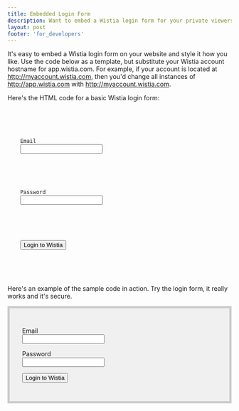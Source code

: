```yaml
---
title: Embedded Login Form
description: Want to embed a Wistia login form for your private viewers? Here's how!
layout: post
footer: 'for_developers'
---
```


It's easy to embed a Wistia login form on your website and style it how you like. Use the code below as a template, but substitute your Wistia account hostname for app.wistia.com. For example, if your account is located at <span class="code">http://myaccount.wistia.com</span>, then you'd change all instances of <span class="code">http://app.wistia.com</span> with <span class="code">http://myaccount.wistia.com</span>.


Here's the HTML code for a basic Wistia login form:

<pre><code class="language-markup">
<form action="https://app.wistia.com/sessions" method="post"> 
  <p> 
    <label for='session_login'>Email</label> 
    <input id="session_login" name="session[login]" type="text" /> 
  </p> 
  <p> 
    <label for='session_password'>Password</label> 
    <input id="session_password" name="session[password]" type="password" />
  </p> 
  <p> 
    <button type='submit'>Login to Wistia</button> 
  </p>
</form>
</code></pre>


Here's an example of the sample code in action. Try the login form, it really works and it's secure.

<div style="padding:2em;background:#f0f0f0;border:5px solid #ccc;">
<form action="https://app.wistia.com/sessions" method="post"> 
    <p> 
    <label for='session_login'>Email</label> 
    <br/>
    <input id="session_login" name="session[login]" type="text" /> 
    </p> 
    <p> 
    <label for='session_password'>Password</label> 
    <br/>
    <input id="session_password" name="session[password]" type="password" />
    </p> 
    <p> 
    <button type='submit'>Login to Wistia</button> 
    </p>
</form>
</div>
